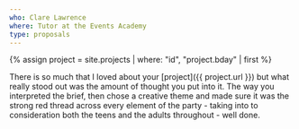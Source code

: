```yaml
---
who: Clare Lawrence
where: Tutor at the Events Academy
type: proposals
---
```


{% assign project = site.projects | where: "id", "project.bday" | first %}

There is so much that I loved about your [project]({{ project.url }}) but what really stood out was the amount of thought you put into it. 
The way you interpreted the brief, then chose a creative theme and made sure it was the strong red thread across every element of the party - 
taking into to consideration both the teens and the adults throughout - well done.
